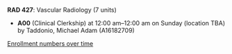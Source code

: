 **RAD 427**: Vascular Radiology (7 units)

- **A00** (Clinical Clerkship) at 12:00 am–12:00 am on Sunday (location TBA) by Taddonio, Michael Adam (A16182709)

[Enrollment numbers over time](./RAD427.tsv)
